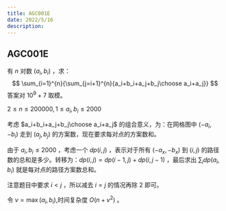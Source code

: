 ```yaml
---
title: AGC001E
date: 2022/5/16
description: 　
---
```


## AGC001E

有 $n$ 对数 $(a_i,b_i)$ ，求：
$$
\sum_{i=1}^{n}{\sum_{j=i+1}^{n}{a_i+b_i+a_j+b_j\choose a_i+a_j}}
$$
答案对 $10^9+7$ 取模。

$2\leq n\leq 200000,1\leq a_i,b_i\leq 2000$

考虑 $a_i+b_i+a_j+b_j\choose a_i+a_j$ 的组合意义，为：在网格图中 $(-a_i,-b_i)$ 走到 $(a_j,b_j)$ 的方案数，现在要求每对点的方案数和。

由于 $a_i,b_i\leq 2000$ ，考虑一个 $dp(i,j)$ ，表示对于所有 $(-a_x,-b_x)$ 到 $(i,j)$ 的路径数的总和是多少。转移为：$dp(i,j)=dp(i-1,j)+dp(i,j-1)$ ，最后求出 $\sum_{i}{dp(a_i,b_i)}$ 就是每对点的路径方案数总和。

注意题目中要求 $i< j$ ，所以减去 $i=j$ 的情况再除 $2$ 即可。

令 $v=\max(a_i,b_i)$,时间复杂度 $O(n+v^2)$ 。